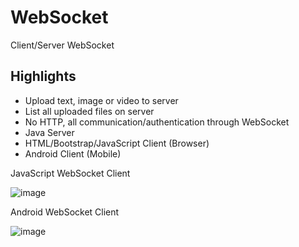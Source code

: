 # WebSocket
Client/Server WebSocket

Highlights
------

* Upload text, image or video to server
* List all uploaded files on server
* No HTTP, all communication/authentication through WebSocket
* Java Server
* HTML/Bootstrap/JavaScript Client (Browser)
* Android Client (Mobile)

JavaScript WebSocket Client

![image](https://user-images.githubusercontent.com/25067011/28849604-c903fca0-76e5-11e7-9643-368dd5603758.png)

Android WebSocket Client

![image](https://user-images.githubusercontent.com/25067011/28849869-320a8c4a-76e7-11e7-9ea5-ae05df978272.png)
